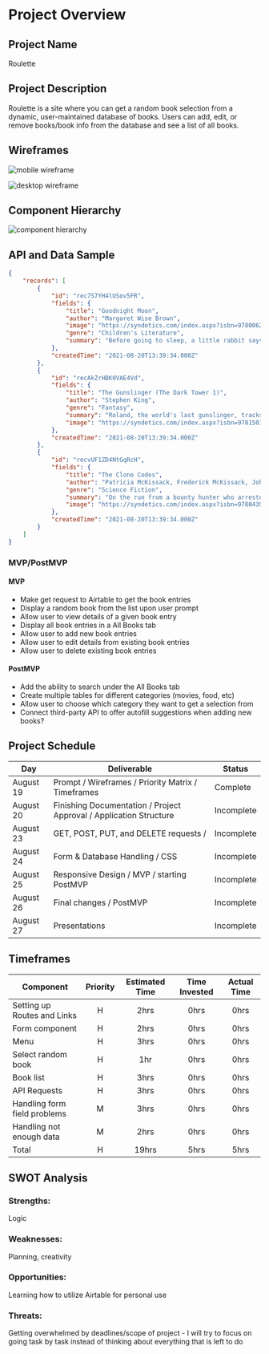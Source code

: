 # Project Overview

## Project Name

Roulette

## Project Description

Roulette is a site where you can get a random book selection from a dynamic, user-maintained database of books. Users can add, edit, or remove books/book info from the database and see a list of all books.

## Wireframes

![mobile wireframe](https://res.cloudinary.com/dcdasnmmz/image/upload/v1629431798/Roulette/mobile_wireframe_t0umeo.png)

![desktop wireframe](https://res.cloudinary.com/dcdasnmmz/image/upload/v1629431782/Roulette/desktop_wireframe_bgupun.png)

## Component Hierarchy

![component hierarchy](https://res.cloudinary.com/dcdasnmmz/image/upload/v1629471250/Roulette/whimsical_component_hierarchy_bkfoza.png)

## API and Data Sample

```json
{
    "records": [
        {
            "id": "rec7S7YH4lUSov5FR",
            "fields": {
                "title": "Goodnight Moon",
                "author": "Margaret Wise Brown",
                "image": "https://syndetics.com/index.aspx?isbn=9780062573094/LC.JPG",
                "genre": "Children's Literature",
                "summary": "Before going to sleep, a little rabbit says goodnight to all of his familiar possessions as his big, green bedroom slowly darkens."
            },
            "createdTime": "2021-08-20T13:39:34.000Z"
        },
        {
            "id": "recAkZrHBK0VAE4Vd",
            "fields": {
                "title": "The Gunslinger (The Dark Tower 1)",
                "author": "Stephen King",
                "genre": "Fantasy",
                "summary": "Roland, the world's last gunslinger, tracks an enigmatic man in black toward a forbidding Dark Tower, fighting forces both mortal and other-worldly on his quest.",
                "image": "https://syndetics.com/index.aspx?isbn=9781501143519/LC.JPG"
            },
            "createdTime": "2021-08-20T13:39:34.000Z"
        },
        {
            "id": "recvUF1ZD4NtGqRcH",
            "fields": {
                "title": "The Clone Codes",
                "author": "Patricia McKissack, Frederick McKissack, John Patrick McKissack",
                "genre": "Science Fiction",
                "summary": "On the run from a bounty hunter who arrested her mother for being part of a secret society devoted to freeing clones, thirteen-year-old Leanna learns amazing truths about herself and her family as she is forced to consider the value of freedom and what it really means to be human in 2170 America.",
                "image": "https://syndetics.com/index.aspx?isbn=9780439929837/LC.JPG"
            },
            "createdTime": "2021-08-20T13:39:34.000Z"
        }
    ]
}
```

### MVP/PostMVP

#### MVP 

- Make get request to Airtable to get the book entries
- Display a random book from the list upon user prompt
- Allow user to view details of a given book entry
- Display all book entries in a All Books tab
- Allow user to add new book entries
- Allow user to edit details from existing book entries
- Allow user to delete existing book entries

#### PostMVP  

- Add the ability to search under the All Books tab
- Create multiple tables for different categories (movies, food, etc)
- Allow user to choose which category they want to get a selection from
- Connect third-party API to offer autofill suggestions when adding new books?

## Project Schedule

|  Day | Deliverable | Status
|---|---| ---|
|August 19| Prompt / Wireframes / Priority Matrix / Timeframes | Complete
|August 20| Finishing Documentation / Project Approval / Application Structure | Incomplete
|August 23| GET, POST, PUT, and DELETE requests / | Incomplete
|August 24| Form & Database Handling / CSS | Incomplete
|August 25| Responsive Design / MVP / starting PostMVP | Incomplete
|August 26| Final changes / PostMVP | Incomplete
|August 27| Presentations | Incomplete

## Timeframes

| Component | Priority | Estimated Time | Time Invested | Actual Time |
| --- | :---: |  :---: | :---: | :---: |
| Setting up Routes and Links | H | 2hrs| 0hrs | 0hrs |
| Form component | H | 2hrs| 0hrs | 0hrs |
| Menu | H | 3hrs| 0hrs | 0hrs |
| Select random book | H | 1hr| 0hrs | 0hrs |
| Book list | H | 3hrs| 0hrs | 0hrs |
| API Requests | H | 3hrs| 0hrs | 0hrs |
| Handling form field problems | M | 3hrs| 0hrs | 0hrs |
| Handling not enough data | M | 2hrs| 0hrs | 0hrs |
| Total | H | 19hrs| 5hrs | 5hrs |

## SWOT Analysis

### Strengths: 
Logic 

### Weaknesses: 
Planning, creativity

### Opportunities: 
Learning how to utilize Airtable for personal use

### Threats: 
Getting overwhelmed by deadlines/scope of project - I will try to focus on going task by task instead of thinking about everything that is left to do
